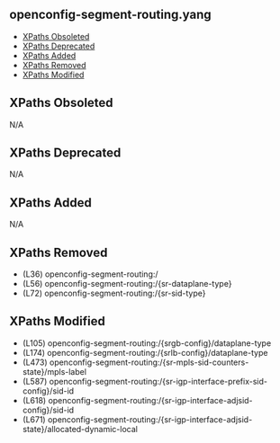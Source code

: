 ## openconfig-segment-routing.yang

- [XPaths Obsoleted](#xpaths-obsoleted)
- [XPaths Deprecated](#xpaths-deprecated)
- [XPaths Added](#xpaths-added)
- [XPaths Removed](#xpaths-removed)
- [XPaths Modified](#xpaths-modified)

## XPaths Obsoleted

N/A

## XPaths Deprecated

N/A

## XPaths Added

N/A

## XPaths Removed

- (L36)	openconfig-segment-routing:/
- (L56)	openconfig-segment-routing:/{sr-dataplane-type}
- (L72)	openconfig-segment-routing:/{sr-sid-type}

## XPaths Modified

- (L105)	openconfig-segment-routing:/{srgb-config}/dataplane-type
- (L174)	openconfig-segment-routing:/{srlb-config}/dataplane-type
- (L473)	openconfig-segment-routing:/{sr-mpls-sid-counters-state}/mpls-label
- (L587)	openconfig-segment-routing:/{sr-igp-interface-prefix-sid-config}/sid-id
- (L618)	openconfig-segment-routing:/{sr-igp-interface-adjsid-config}/sid-id
- (L671)	openconfig-segment-routing:/{sr-igp-interface-adjsid-state}/allocated-dynamic-local

